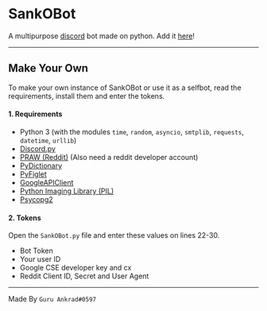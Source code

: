 # SankOBot
A multipurpose [discord](https://discordapp.com/) bot made on python. Add it [here](https://discordapp.com/oauth2/authorize?client_id=323538617882640387&scope=bot&permissions=201587825)!
___
## Make Your Own
To make your own instance of SankOBot or use it as a selfbot, read the requirements, install them and enter the tokens.

#### 1. Requirements
- Python 3 (with the modules `time`, `random`, `asyncio`, `smtplib`, `requests`, `datetime`, `urllib`)
- [Discord.py](https://pypi.python.org/pypi/discord.py/)
- [PRAW (Reddit)](https://pypi.python.org/pypi/praw) (Also need a reddit developer account)
- [PyDictionary](https://pypi.python.org/pypi/PyDictionary)
- [PyFiglet](https://pypi.python.org/pypi/pyfiglet)
- [GoogleAPIClient](https://pypi.python.org/pypi/google-api-python-client/)
- [Python Imaging Library (PIL)](https://pypi.python.org/pypi/PIL)
- [Psycopg2](https://pypi.python.org/pypi/psycopg2)

#### 2. Tokens
Open the `SankOBot.py` file and enter these values on lines 22-30.
- Bot Token
- Your user ID
- Google CSE developer key and cx
- Reddit Client ID, Secret and User Agent

___
Made By `Guru Ankrad#0597`
